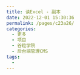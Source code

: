 ```yaml
---
title: 读Excel - 副本
date: 2022-12-01 15:30:36
permalink: /pages/c23a26/
categories:
  - 更多
  - 项目
  - 谷粒学院
  - 后台端管理CMS
tags:
  - 
---
```

